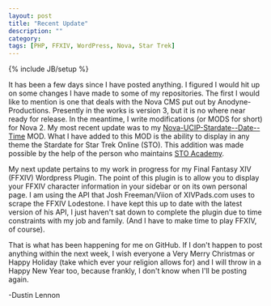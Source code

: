 ```yaml
---
layout: post
title: "Recent Update"
description: ""
category: 
tags: [PHP, FFXIV, WordPress, Nova, Star Trek]
---
```

{% include JB/setup %}

It has been a few days since I have posted anything. I figured I would hit up on some changes I have made to some of my repositories. The first I would like to mention is one that deals with the Nova CMS put out by 
Anodyne-Productions. Presently in the works is version 3, but it is no where near ready for release. In the meantime, I write modifications (or MODS for short) for Nova 2. My most recent update was to my 
[Nova-UCIP-Stardate--Date--Time](https://github.com/demonicpagan/Nova-UCIP-Stardate--Date--Time) MOD. What I have added to this MOD is the ability to display in any theme the Stardate for Star Trek Online (STO). This
addition was made possible by the help of the person who maintains [STO Academy](http://www.stoacademy.com/).

<!-- more -->

My next update pertains to my work in progress for my Final Fantasy XIV (FFXIV) Wordpress Plugin. The point of this plugin is to allow you to display your FFXIV character information in your sidebar or on its own personal
page. I am using the API that Josh Freeman/Viion of XIVPads.com uses to scrape the FFXIV Lodestone. I have kept this up to date with the latest version of his API, I just haven't sat down to complete the plugin due to time
constraints with my job and family. (And I have to make time to play FFXIV, of course).

That is what has been happening for me on GitHub. If I don't happen to post anything within the next week, I wish everyone a Very Merry Christmas or Happy Holiday (take which ever your religion allows for) and I will throw in a
Happy New Year too, because frankly, I don't know when I'll be posting again.

-Dustin Lennon